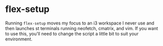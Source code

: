 # flex-setup

Running `flex-setup` moves my focus to an i3 workspace I never use and then launches st terminals running neofetch, cmatrix, and vim.  If you want to use this, you'll need to change the script a little bit to suit your environment.